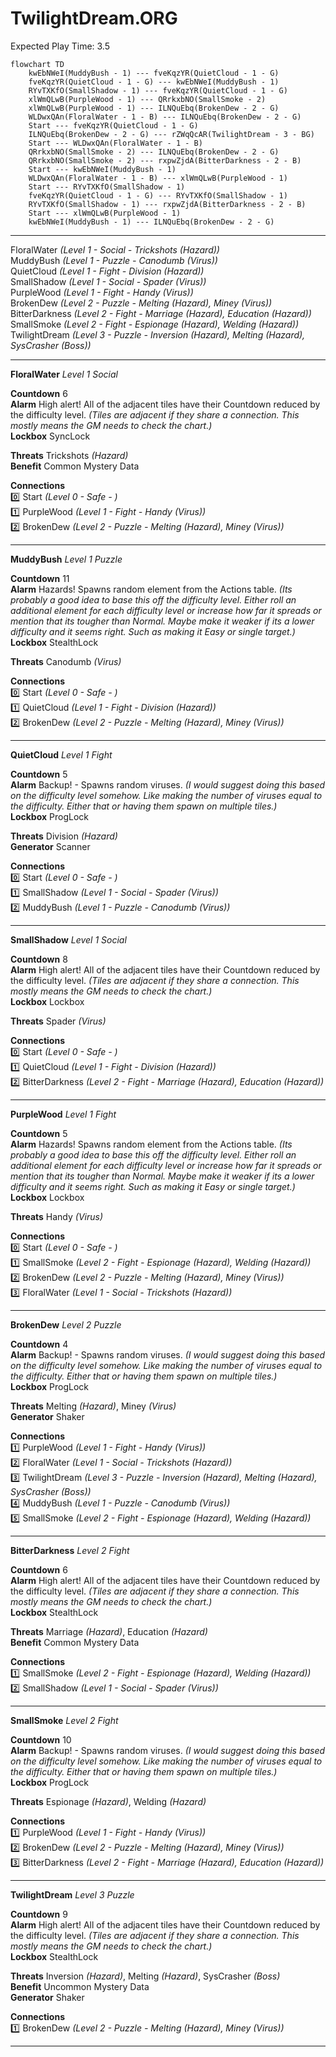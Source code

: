 # TwilightDream.ORG  
Expected Play Time: 3.5  
  
```mermaid  
flowchart TD  
	kwEbNWeI(MuddyBush - 1) --- fveKqzYR(QuietCloud - 1 - G)  
	fveKqzYR(QuietCloud - 1 - G) --- kwEbNWeI(MuddyBush - 1)  
	RYvTXKfO(SmallShadow - 1) --- fveKqzYR(QuietCloud - 1 - G)  
	xlWmQLwB(PurpleWood - 1) --- QRrkxbNO(SmallSmoke - 2)  
	xlWmQLwB(PurpleWood - 1) --- ILNQuEbq(BrokenDew - 2 - G)  
	WLDwxQAn(FloralWater - 1 - B) --- ILNQuEbq(BrokenDew - 2 - G)  
	Start --- fveKqzYR(QuietCloud - 1 - G)  
	ILNQuEbq(BrokenDew - 2 - G) --- rZWqQcAR(TwilightDream - 3 - BG)  
	Start --- WLDwxQAn(FloralWater - 1 - B)  
	QRrkxbNO(SmallSmoke - 2) --- ILNQuEbq(BrokenDew - 2 - G)  
	QRrkxbNO(SmallSmoke - 2) --- rxpwZjdA(BitterDarkness - 2 - B)  
	Start --- kwEbNWeI(MuddyBush - 1)  
	WLDwxQAn(FloralWater - 1 - B) --- xlWmQLwB(PurpleWood - 1)  
	Start --- RYvTXKfO(SmallShadow - 1)  
	fveKqzYR(QuietCloud - 1 - G) --- RYvTXKfO(SmallShadow - 1)  
	RYvTXKfO(SmallShadow - 1) --- rxpwZjdA(BitterDarkness - 2 - B)  
	Start --- xlWmQLwB(PurpleWood - 1)  
	kwEbNWeI(MuddyBush - 1) --- ILNQuEbq(BrokenDew - 2 - G)  
```  
  
---  
  
FloralWater *(Level 1 - Social - Trickshots *(Hazard)*)*  
MuddyBush *(Level 1 - Puzzle - Canodumb *(Virus)*)*  
QuietCloud *(Level 1 - Fight - Division *(Hazard)*)*  
SmallShadow *(Level 1 - Social - Spader *(Virus)*)*  
PurpleWood *(Level 1 - Fight - Handy *(Virus)*)*  
BrokenDew *(Level 2 - Puzzle - Melting *(Hazard)*, Miney *(Virus)*)*  
BitterDarkness *(Level 2 - Fight - Marriage *(Hazard)*, Education *(Hazard)*)*  
SmallSmoke *(Level 2 - Fight - Espionage *(Hazard)*, Welding *(Hazard)*)*  
TwilightDream *(Level 3 - Puzzle - Inversion *(Hazard)*, Melting *(Hazard)*, SysCrasher *(Boss)*)*  
  
---  
  
**FloralWater** *Level 1 Social*  
  
**Countdown** 6  
**Alarm** High alert! All of the adjacent tiles have their Countdown reduced by the difficulty level. *(Tiles are adjacent if they share a connection. This mostly means the GM needs to check the chart.)*  
**Lockbox** SyncLock  
  
**Threats** Trickshots *(Hazard)*  
**Benefit** Common Mystery Data  
  
**Connections**  
:zero: Start *(Level 0 - Safe - )*  
:one: PurpleWood *(Level 1 - Fight - Handy *(Virus)*)*  
:two: BrokenDew *(Level 2 - Puzzle - Melting *(Hazard)*, Miney *(Virus)*)*  
  
---  
  
**MuddyBush** *Level 1 Puzzle*  
  
**Countdown** 11  
**Alarm** Hazards! Spawns random element from the Actions table. *(Its probably a good idea to base this off the difficulty level. Either roll an additional element for each difficulty level or increase how far it spreads or mention that its tougher than Normal. Maybe make it weaker if its a lower difficulty and it seems right. Such as making it Easy or single target.)*  
**Lockbox** StealthLock  
  
**Threats** Canodumb *(Virus)*  
  
**Connections**  
:zero: Start *(Level 0 - Safe - )*  
:one: QuietCloud *(Level 1 - Fight - Division *(Hazard)*)*  
:two: BrokenDew *(Level 2 - Puzzle - Melting *(Hazard)*, Miney *(Virus)*)*  
  
---  
  
**QuietCloud** *Level 1 Fight*  
  
**Countdown** 5  
**Alarm** Backup! - Spawns random viruses. *(I would suggest doing this based on the difficulty level somehow. Like making the number of viruses equal to the difficulty. Either that or having them spawn on multiple tiles.)*  
**Lockbox** ProgLock  
  
**Threats** Division *(Hazard)*  
**Generator** Scanner  
  
**Connections**  
:zero: Start *(Level 0 - Safe - )*  
:one: SmallShadow *(Level 1 - Social - Spader *(Virus)*)*  
:two: MuddyBush *(Level 1 - Puzzle - Canodumb *(Virus)*)*  
  
---  
  
**SmallShadow** *Level 1 Social*  
  
**Countdown** 8  
**Alarm** High alert! All of the adjacent tiles have their Countdown reduced by the difficulty level. *(Tiles are adjacent if they share a connection. This mostly means the GM needs to check the chart.)*  
**Lockbox** Lockbox  
  
**Threats** Spader *(Virus)*  
  
**Connections**  
:zero: Start *(Level 0 - Safe - )*  
:one: QuietCloud *(Level 1 - Fight - Division *(Hazard)*)*  
:two: BitterDarkness *(Level 2 - Fight - Marriage *(Hazard)*, Education *(Hazard)*)*  
  
---  
  
**PurpleWood** *Level 1 Fight*  
  
**Countdown** 5  
**Alarm** Hazards! Spawns random element from the Actions table. *(Its probably a good idea to base this off the difficulty level. Either roll an additional element for each difficulty level or increase how far it spreads or mention that its tougher than Normal. Maybe make it weaker if its a lower difficulty and it seems right. Such as making it Easy or single target.)*  
**Lockbox** Lockbox  
  
**Threats** Handy *(Virus)*  
  
**Connections**  
:zero: Start *(Level 0 - Safe - )*  
:one: SmallSmoke *(Level 2 - Fight - Espionage *(Hazard)*, Welding *(Hazard)*)*  
:two: BrokenDew *(Level 2 - Puzzle - Melting *(Hazard)*, Miney *(Virus)*)*  
:three: FloralWater *(Level 1 - Social - Trickshots *(Hazard)*)*  
  
---  
  
**BrokenDew** *Level 2 Puzzle*  
  
**Countdown** 4  
**Alarm** Backup! - Spawns random viruses. *(I would suggest doing this based on the difficulty level somehow. Like making the number of viruses equal to the difficulty. Either that or having them spawn on multiple tiles.)*  
**Lockbox** ProgLock  
  
**Threats** Melting *(Hazard)*, Miney *(Virus)*  
**Generator** Shaker  
  
**Connections**  
:one: PurpleWood *(Level 1 - Fight - Handy *(Virus)*)*  
:two: FloralWater *(Level 1 - Social - Trickshots *(Hazard)*)*  
:three: TwilightDream *(Level 3 - Puzzle - Inversion *(Hazard)*, Melting *(Hazard)*, SysCrasher *(Boss)*)*  
:four: MuddyBush *(Level 1 - Puzzle - Canodumb *(Virus)*)*  
:five: SmallSmoke *(Level 2 - Fight - Espionage *(Hazard)*, Welding *(Hazard)*)*  
  
---  
  
**BitterDarkness** *Level 2 Fight*  
  
**Countdown** 6  
**Alarm** High alert! All of the adjacent tiles have their Countdown reduced by the difficulty level. *(Tiles are adjacent if they share a connection. This mostly means the GM needs to check the chart.)*  
**Lockbox** StealthLock  
  
**Threats** Marriage *(Hazard)*, Education *(Hazard)*  
**Benefit** Common Mystery Data  
  
**Connections**  
:one: SmallSmoke *(Level 2 - Fight - Espionage *(Hazard)*, Welding *(Hazard)*)*  
:two: SmallShadow *(Level 1 - Social - Spader *(Virus)*)*  
  
---  
  
**SmallSmoke** *Level 2 Fight*  
  
**Countdown** 10  
**Alarm** Backup! - Spawns random viruses. *(I would suggest doing this based on the difficulty level somehow. Like making the number of viruses equal to the difficulty. Either that or having them spawn on multiple tiles.)*  
**Lockbox** ProgLock  
  
**Threats** Espionage *(Hazard)*, Welding *(Hazard)*  
  
**Connections**  
:one: PurpleWood *(Level 1 - Fight - Handy *(Virus)*)*  
:two: BrokenDew *(Level 2 - Puzzle - Melting *(Hazard)*, Miney *(Virus)*)*  
:three: BitterDarkness *(Level 2 - Fight - Marriage *(Hazard)*, Education *(Hazard)*)*  
  
---  
  
**TwilightDream** *Level 3 Puzzle*  
  
**Countdown** 9  
**Alarm** High alert! All of the adjacent tiles have their Countdown reduced by the difficulty level. *(Tiles are adjacent if they share a connection. This mostly means the GM needs to check the chart.)*  
**Lockbox** StealthLock  
  
**Threats** Inversion *(Hazard)*, Melting *(Hazard)*, SysCrasher *(Boss)*  
**Benefit** Uncommon Mystery Data  
**Generator** Shaker  
  
**Connections**  
:one: BrokenDew *(Level 2 - Puzzle - Melting *(Hazard)*, Miney *(Virus)*)*  
  
---  


